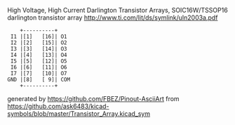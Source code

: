 High Voltage, High Current Darlington Transistor Arrays, SOIC16W/TSSOP16
darlington transistor array
http://www.ti.com/lit/ds/symlink/uln2003a.pdf


	    +----------+
	 I1 |[1]   [16]| O1
	 I2 |[2]   [15]| O2
	 I3 |[3]   [14]| O3
	 I4 |[4]   [13]| O4
	 I5 |[5]   [12]| O5
	 I6 |[6]   [11]| O6
	 I7 |[7]   [10]| O7
	GND |[8]   [ 9]| COM
	    +----------+


generated by https://github.com/FBEZ/Pinout-AsciiArt from https://github.com/ask6483/kicad-symbols/blob/master/Transistor_Array.kicad_sym